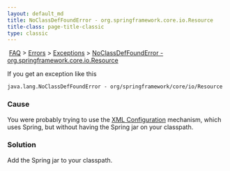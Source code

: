```yaml
---
layout: default_md
title: NoClassDefFoundError - org.springframework.core.io.Resource 
title-class: page-title-classic
type: classic
---
```


 [FAQ](faq) > [Errors](errors) > [Exceptions](exceptions) > [NoClassDefFoundError - org.springframework.core.io.Resource](noclassdeffounderror-orgspringframeworkcoreioresource)


If you get an exception like this
```
java.lang.NoClassDefFoundError - org/springframework/core/io/Resource
```

### Cause

You were probably trying to use the [XML Configuration](xml-configuration) mechanism, which uses Spring, but without having the Spring jar on your classpath.

### Solution

Add the Spring jar to your classpath.

